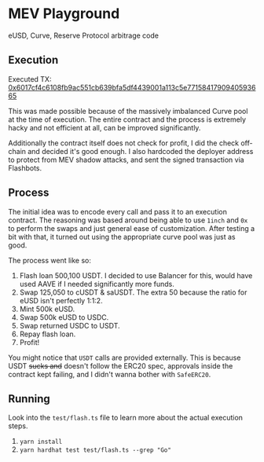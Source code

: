 # MEV Playground

eUSD, Curve, Reserve Protocol arbitrage code

## Execution

Executed TX: [0x6017cf4c6108fb9ac551cb639bfa5df4439001a113c5e7715841790940593665](https://etherscan.io/tx/0x6017cf4c6108fb9ac551cb639bfa5df4439001a113c5e7715841790940593665)

This was made possible because of the massively imbalanced Curve pool at the time of execution. The entire contract and the process is extremely hacky and not efficient at all, can be improved significantly.

Additionally the contract itself does not check for profit, I did the check off-chain and decided it's good enough. I also hardcoded the deployer address to protect from MEV shadow attacks, and sent the signed transaction via Flashbots.

## Process

The initial idea was to encode every call and pass it to an execution contract. The reasoning was based around being able to use `1inch` and `0x` to perform the swaps and just general ease of customization. After testing a bit with that, it turned out using the appropriate curve pool was just as good.

The process went like so:

1. Flash loan 500,100 USDT. I decided to use Balancer for this, would have used AAVE if I needed significantly more funds.
2. Swap 125,050 to cUSDT & saUSDT. The extra 50 because the ratio for eUSD isn't perfectly 1:1:2.
3. Mint 500k eUSD.
4. Swap 500k eUSD to USDC.
5. Swap returned USDC to USDT.
6. Repay flash loan.
7. Profit!

You might notice that `USDT` calls are provided externally. This is because USDT ~~sucks and~~ doesn't follow the ERC20 spec, approvals inside the contract kept failing, and I didn't wanna bother with `SafeERC20`.

## Running

Look into the `test/flash.ts` file to learn more about the actual execution steps.

1. `yarn install`
2. `yarn hardhat test test/flash.ts --grep "Go"`
